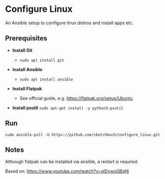 # Configure Linux

An Ansible setup to configure linux distros and install apps etc.

## Prerequisites

- **Install Git**
  -  `sudo apt install git`

- **Install Ansible**
  -  `sudo apt install ansible`

- **Install Flatpak**
  -  See official guide, e.g. https://flatpak.org/setup/Ubuntu

- **Install psutil**
`sudo apt-get install -y python3-psutil`

## Run

`sudo ansible-pull -U https://github.com/sketchbuch/configure_linux.git`

## Notes

Although flatpak can be installed via ansible, a restart is required.

Based on: https://www.youtube.com/watch?v=gIDywsGBqf4
